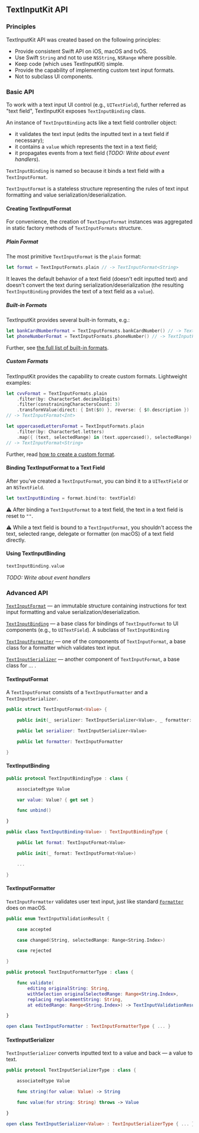 ## TextInputKit API

### Principles

TextInputKit API was created based on the following principles:
* Provide consistent Swift API on iOS, macOS and tvOS.
* Use Swift `String` and not to use `NSString`, `NSRange` where possible.
* Keep code (which uses TextInputKit) simple.
* Provide the capability of implementing custom text input formats.
* Not to subclass UI components.

### Basic API

To work with a text input UI control (e.g., `UITextField`), further referred as "text field", TextInputKit exposes `TextInputBinding` class.

An instance of `TextInputBinding` acts like a text field controller object:
* it validates the text input (edits the inputted text in a text field if necessary);
* it contains a `value` which represents the text in a text field;
* it propagates events from a text field (*TODO: Write about event handlers*).

`TextInputBinding` is named so because it binds a text field with a `TextInputFormat`.

`TextInputFormat` is a stateless structure representing the rules of text input formatting and value serialization/deserialization.

#### Creating TextInputFormat

For convenience, the creation of `TextInputFormat` instances was aggregated in static factory methods of `TextInputFormats` structure.

##### Plain Format

The most primitive `TextInputFormat` is the `plain` format:

```swift
let format = TextInputFormats.plain // -> TextInputFormat<String>
```

It leaves the default behavior of a text field (doesn't edit inputted text) and doesn't convert the text during serialization/deserialization (the resulting `TextInputBinding` provides the text of a text field as a `value`).

##### Built-in Formats

TextInputKit provides several built-in formats, e.g.:

```swift
let bankCardNumberFormat = TextInputFormats.bankCardNumber() // -> TextInputFormat<BankCardNumber>
let phoneNumberFormat = TextInputFormats.phoneNumber() // -> TextInputFormat<PhoneNumber>
```

Further, see [the full list of built-in formats](BuiltinFormats.md).

##### Custom Formats

TextInputKit provides the capability to create custom formats. Lightweight examples:

```swift
let cvvFormat = TextInputFormats.plain
    .filter(by: CharacterSet.decimalDigits)
    .filter(constrainingCharactersCount: 3)
    .transformValue(direct: { Int($0) }, reverse: { $0.description })
// -> TextInputFormat<Int>

let uppercasedLettersFormat = TextInputFormats.plain
    .filter(by: CharacterSet.letters)
    .map({ (text, selectedRange) in (text.uppercased(), selectedRange) })
// -> TextInputFormat<String>
```

Further, read [how to create a custom format](CustomFormats.md).

#### Binding TextInputFormat to a Text Field

After you've created a `TextInputFormat`, you can bind it to a `UITextField` or an `NSTextField`.

```swift
let textInputBinding = format.bind(to: textField)
```

:warning: After binding a `TextInputFormat` to a text field, the text in a text field is reset to `""`.

:warning: While a text field is bound to a `TextInputFormat`, you shouldn't access the text, selected range, delegate or formatter (on macOS) of a text field directly.

#### Using TextInputBinding

```swift
textInputBinding.value
```

*TODO: Write about event handlers*

### Advanced API

[`TextInputFormat`](#textinputformat) — an immutable structure containing instructions for text input formatting and value serialization/deserialization.

[`TextInputBinding`](#textinputbinding) — a base class for bindings of `TextInputFormat` to UI components (e.g., to `UITextField`). A subclass of `TextInputBinding`

[`TextInputFormatter`](#textinputformatter) — one of the components of `TextInputFormat`, a base class for a formatter which validates text input.

[`TextInputSerializer`](#textinputserializer) — another component of `TextInputFormat`, a base class for ... .

#### TextInputFormat

A `TextInputFormat` consists of a `TextInputFormatter` and a `TextInputSerializer`.

```swift
public struct TextInputFormat<Value> {

    public init(_ serializer: TextInputSerializer<Value>, _ formatter: TextInputFormatter)

    public let serializer: TextInputSerializer<Value>

    public let formatter: TextInputFormatter

}
```

#### TextInputBinding

```swift
public protocol TextInputBindingType : class {

    associatedtype Value

    var value: Value? { get set }

    func unbind()

}

public class TextInputBinding<Value> : TextInputBindingType {

    public let format: TextInputFormat<Value>

    public init(_ format: TextInputFormat<Value>)

    ...

}
```

#### TextInputFormatter

`TextInputFormatter` validates user text input, just like standard [`Formatter`](https://developer.apple.com/reference/foundation/formatter) does on macOS.

```swift
public enum TextInputValidationResult {

    case accepted

    case changed(String, selectedRange: Range<String.Index>)

    case rejected

}

public protocol TextInputFormatterType : class {

    func validate(
        editing originalString: String,
        withSelection originalSelectedRange: Range<String.Index>,
        replacing replacementString: String,
        at editedRange: Range<String.Index>) -> TextInputValidationResult

}

open class TextInputFormatter : TextInputFormatterType { ... }
```

#### TextInputSerializer

`TextInputSerializer` converts inputted text to a value and back — a value to text.

```swift
public protocol TextInputSerializerType : class {

    associatedtype Value

    func string(for value: Value) -> String

    func value(for string: String) throws -> Value

}

open class TextInputSerializer<Value> : TextInputSerializerType { ... }
```
